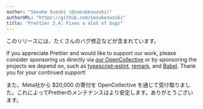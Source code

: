 ```yaml
---
author: "Sosuke Suzuki (@sosukesuzuki)"
authorURL: "https://github.com/sosukesuzuki"
title: "Prettier 3.4: Fixes a alot of bugs"
---
```


このリリースには、たくさんのバグ修正などが含まれています。

If you appreciate Prettier and would like to support our work, please consider sponsoring us directly via [our OpenCollective](https://opencollective.com/prettier) or by sponsoring the projects we depend on, such as [typescript-eslint](https://opencollective.com/typescript-eslint), [remark](https://opencollective.com/unified), and [Babel](https://opencollective.com/babel). Thank you for your continued support!

また、Meta社から $20,000 の寄付を OpenCollective を通じて受け取りました。これによってPrettierのメンテナンスはより安定します。ありがとうございます。
